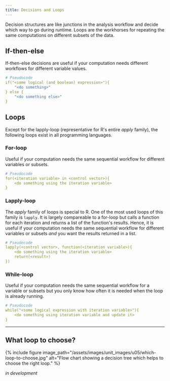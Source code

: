 ```yaml
---
title: Decisions and Loops
---
```

Decision structures are like junctions in the analysis workflow and decide which way to go during runtime. Loops are the workhorses for repeating the same computations on different subsets of the data.

## If-then-else
If-then-else decisions are useful if your computation needs different workflows for different variable values.
```yaml
# Pseudocode
if("<some logical (and boolean) expression>"){
    "<do something>"
} else {
    "<do something else>"
}
```

## Loops
Except for the lapply-loop (representative for R's entire *apply* family), the following loops exist in all programming languages.

### For-loop
Useful if your computation needs the same sequential workflow for different variables or subsets.
```yaml
# Pseudocode
for(<iteration variable> in <control vector>){
    <do something using the iteration variable>
}
```

### Lapply-loop
The *apply* family of loops is special to R. One of the most used loops of this family is `lapply`. It is largely compareable to a for-loop but calls a function for each iteration and returns a list of the function's results. Hence, it is useful if your computation needs the same sequential workflow for different variables or subsets *and* you want the results returned in a list.
```yaml
# Pseudocode
lapply(<control vector>, function(<iteration variable>){
    <do something using the iteration variable>
    return(<result>)
})
```

### While-loop
Useful if your computation needs the same sequential workflow for a variable or subsets but you only know how often it is needed when the loop is already running.
```yaml
# Pseudocode
while("<some logical expression with iteration variable>"){
    <do something using iteration variable and update it>
}
```
------

## What loop to choose?

{% include figure image_path="/assets/images/unit_images/u05/which-loop-to-choose.jpg" alt="Flow chart showing a decision tree which helps to choose the right loop." %}

*in development*
